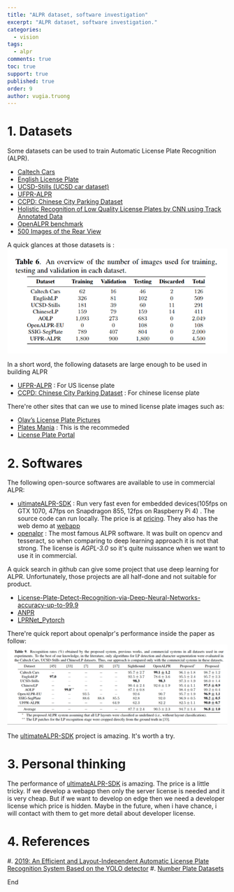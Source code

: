 ```yaml
---
title: "ALPR dataset, software investigation"
excerpt: "ALPR dataset, software investigation."
categories: 
  - vision
tags: 
  - alpr 
comments: true
toc: true
support: true
published: true
order: 9
author: vugia.truong
---
```



# 1. Datasets

Some datasets can be used to train Automatic License Plate Recognition (ALPR).

* [Caltech Cars](http://www.vision.caltech.edu/html-files/archive.html)
* [English License Plate](http://www.zemris.fer.hr/projects/LicensePlates/english/baza_slika.zip)
* [UCSD-Stills (UCSD car dataset)](http://vision.ucsd.edu/belongie-grp/research/carRec/car_data.html)
* [UFPR-ALPR](http://www.inf.ufpr.br/vri/databases/UFPR-ALPR.zip)
* [CCPD: Chinese City Parking Dataset](https://github.com/detectRecog/CCPD)
* [Holistic Recognition of Low Quality License Plates by CNN using Track Annotated Data](https://medusa.fit.vutbr.cz/traffic/research-topics/general-traffic-analysis/holistic-recognition-of-low-quality-license-plates-by-cnn-using-track-annotated-data-iwt4s-avss-2017/)
* [OpenALPR benchmark](https://github.com/openalpr/benchmarks/tree/master/endtoend/)
* [500 Images of the Rear View](http://www.zemris.fer.hr/projects/LicensePlates/english/results.shtml)


A quick glances at those datasets is : 
![examples](/assets/images/2020/ALPR_001_001.png)

In a short word, the following datasets are large enough to be used in building ALPR

* [UFPR-ALPR](http://www.inf.ufpr.br/vri/databases/UFPR-ALPR.zip)           : For US license plate
* [CCPD: Chinese City Parking Dataset](https://github.com/detectRecog/CCPD) : For chinese license plate

There're other sites that can we use to mined license plate images such as:

* [Olav’s License Plate Pictures](http://www.olavsplates.com/)
* [Plates Mania](http://platesmania.com/)  : This is the recommeded
* [License Plate Portal](http://plates.portal.free.fr/)

# 2. Softwares

The following open-source softwares are available to use in commercial ALPR: 

* [ultimateALPR-SDK](https://github.com/DoubangoTelecom/ultimateALPR-SDK/blob/master/LICENSE) : Run very fast even for embedded devices(105fps on GTX 1070, 47fps on Snapdragon 855, 12fps on Raspberry Pi 4) . The source code can run locally. The price is at [pricing](https://www.doubango.org/pricing.html). They also has the web demo at [webapp](https://www.doubango.org/webapps/alpr/)
* [openalpr](https://github.com/openalpr/openalpr) : The most famous ALPR software. It was built on opencv and tesseract, so when comparing to deep learning approach it is not that strong. The license is *AGPL-3.0* so it's quite nuissance when we want to use it in commercial.

A quick search in github can give some project that use deep learning for ALPR. Unfortunately, those projects are all half-done and not suitable for product.

* [License-Plate-Detect-Recognition-via-Deep-Neural-Networks-accuracy-up-to-99.9](https://github.com/zhubenfu/License-Plate-Detect-Recognition-via-Deep-Neural-Networks-accuracy-up-to-99.9)
* [ANPR](https://github.com/GuiltyNeuron/ANPR)
* [LPRNet_Pytorch](https://github.com/sirius-ai/LPRNet_Pytorch)

There're quick report about openalpr's performance inside the paper as follow: 
![examples](/assets/images/2020/ALPR_001_002.png)

The [ultimateALPR-SDK](https://github.com/DoubangoTelecom/ultimateALPR-SDK/blob/master/LICENSE) project is amazing. It's worth a try. 

# 3. Personal thinking

The performance of [ultimateALPR-SDK](https://github.com/DoubangoTelecom/ultimateALPR-SDK/blob/master/LICENSE) is amazing. 
The price is a little tricky. If we develop a webapp then only the server license is needed and it is very cheap. 
But if we want to develop on edge then we need a developer license which price is hidden. 
Maybe in the future, when i have chance, i will contact with them to get more detail about developer license. 

# 4. References

#. [2019: An Efficient and Layout-Independent Automatic License Plate
Recognition System Based on the YOLO detector](https://web.inf.ufpr.br/vri/wp-content/uploads/sites/7/2019/09/laroca2019efficient-arXiv.pdf)
#. [Number Plate Datasets](https://platerecognizer.com/number-plate-datasets/)

End